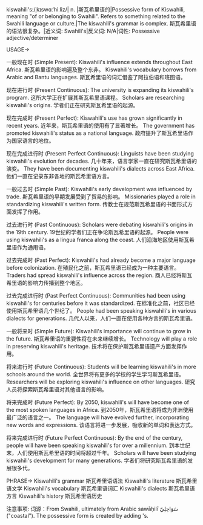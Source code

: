 kiswahili's:/ˌkɪswɑːˈhiːliz/| n. |斯瓦希里语的|Possessive form of Kiswahili, meaning "of or belonging to Swahili".  Refers to something related to the Swahili language or culture.|The kiswahili's grammar is complex. 斯瓦希里语的语法很复杂。|近义词: Swahili's|反义词: N/A|词性: Possessive adjective/determiner


USAGE->

一般现在时 (Simple Present):
Kiswahili's influence extends throughout East Africa. 斯瓦希里语的影响遍及整个东非。
Kiswahili's vocabulary borrows from Arabic and Bantu languages. 斯瓦希里语的词汇借鉴了阿拉伯语和班图语。

现在进行时 (Present Continuous):
The university is expanding its kiswahili's program. 这所大学正在扩展其斯瓦希里语课程。
Scholars are researching kiswahili's origins. 学者们正在研究斯瓦希里语的起源。

现在完成时 (Present Perfect):
Kiswahili's use has grown significantly in recent years. 近年来，斯瓦希里语的使用有了显著增长。
The government has promoted kiswahili's status as a national language. 政府提升了斯瓦希里语作为国家语言的地位。

现在完成进行时 (Present Perfect Continuous):
Linguists have been studying kiswahili's evolution for decades. 几十年来，语言学家一直在研究斯瓦希里语的演变。
They have been documenting kiswahili's dialects across East Africa.  他们一直在记录东非各地的斯瓦希里语方言。

一般过去时 (Simple Past):
Kiswahili's early development was influenced by trade. 斯瓦希里语的早期发展受到了贸易的影响。
Missionaries played a role in standardizing kiswahili's written form. 传教士在规范斯瓦希里语的书面形式方面发挥了作用。

过去进行时 (Past Continuous):
Scholars were debating kiswahili's origins in the 19th century.  19世纪的学者们正在争论斯瓦希里语的起源。
People were using kiswahili's as a lingua franca along the coast. 人们沿海地区使用斯瓦希里语作为通用语。

过去完成时 (Past Perfect):
Kiswahili's had already become a major language before colonization. 在殖民化之前，斯瓦希里语已经成为一种主要语言。
Traders had spread kiswahili's influence across the region. 商人已经将斯瓦希里语的影响力传播到整个地区。


过去完成进行时 (Past Perfect Continuous):
Communities had been using kiswahili's for centuries before it was standardized. 在标准化之前，社区已经使用斯瓦希里语几个世纪了。
People had been speaking kiswahili's in various dialects for generations.  几代人以来，人们一直在使用各种方言的斯瓦希里语。


一般将来时 (Simple Future):
Kiswahili's importance will continue to grow in the future. 斯瓦希里语的重要性将在未来继续增长。
Technology will play a role in preserving kiswahili's heritage. 技术将在保护斯瓦希里语遗产方面发挥作用。


将来进行时 (Future Continuous):
Students will be learning kiswahili's in more schools around the world. 全世界将有更多的学校的学生学习斯瓦希里语。
Researchers will be exploring kiswahili's influence on other languages. 研究人员将探索斯瓦希里语对其他语言的影响。


将来完成时 (Future Perfect):
By 2050, kiswahili's will have become one of the most spoken languages in Africa. 到2050年，斯瓦希里语将成为非洲使用最广泛的语言之一。
The language will have evolved further, incorporating new words and expressions. 该语言将进一步发展，吸收新的单词和表达方式。


将来完成进行时 (Future Perfect Continuous):
By the end of the century, people will have been speaking kiswahili's for over a millennium. 到本世纪末，人们使用斯瓦希里语的时间将超过千年。
Scholars will have been studying kiswahili's development for many generations. 学者们将研究斯瓦希里语的发展很多代。



PHRASE->
Kiswahili's grammar  斯瓦希里语语法
Kiswahili's literature  斯瓦希里语文学
Kiswahili's vocabulary  斯瓦希里语词汇
Kiswahili's dialects  斯瓦希里语方言
Kiswahili's history  斯瓦希里语历史

注意事项:
词源：From Swahili, ultimately from Arabic sawāḥilī  سَوَاحِلِيّ ("coastal").  The possessive form is created by adding 's.
